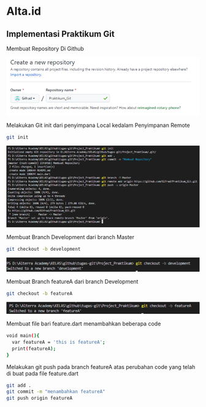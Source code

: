 # Alta.id

## Implementasi Praktikum Git


Membuat Repository Di Github

![alt](/ScreenShot/part_1.png)

Melakukan Git init dari penyimpana Local kedalam Penyimpanan Remote

```bash
git init
```
![alt](/ScreenShot/part_2.png)

Membuat Branch Development dari branch Master

```bash
git checkout -b development
```
![alt](/ScreenShot/part_3.png)

Membuat Branch featureA dari branch Development

```bash
git checkout -b featureA
```
![alt](/ScreenShot/part_4.png)

Membuat file bari feature.dart menambahkan beberapa code
```bash
void main(){
  var featureA = 'this is featureA';
  print(featureA);
}
```
Melakukan git push pada branch featureA atas perubahan code yang telah di buat pada file feature.dart
```bash
git add .
git commit -m "menambahkan featureA"
git push origin featureA
```